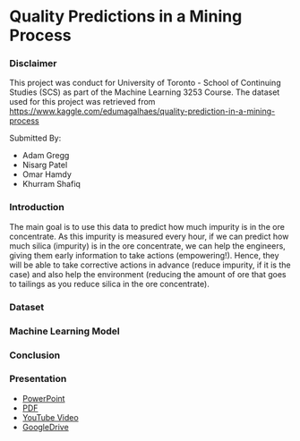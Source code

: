 # Quality Predictions in a Mining Process
### Disclaimer
This project was conduct for University of Toronto - School of Continuing Studies (SCS) as part of the Machine Learning 3253 Course. The dataset used for this project was retrieved from https://www.kaggle.com/edumagalhaes/quality-prediction-in-a-mining-process

Submitted By:
 - Adam Gregg
 - Nisarg Patel
 - Omar Hamdy
 - Khurram Shafiq

### Introduction
The main goal is to use this data to predict how much impurity is in the ore concentrate. As this impurity is measured every hour, if we can predict how much silica (impurity) is in the ore concentrate, we can help the engineers, giving them early information to take actions (empowering!). Hence, they will be able to take corrective actions in advance (reduce impurity, if it is the case) and also help the environment (reducing the amount of ore that goes to tailings as you reduce silica in the ore concentrate).

### Dataset

### Machine Learning Model

### Conclusion

### Presentation
- [PowerPoint](https://github.com/nishp763/SCS-ML-3253---Final-Project/blob/master/presentation/Revised%20Final%20Presentation.ppsx)
- [PDF](https://github.com/nishp763/SCS-ML-3253---Final-Project/blob/master/Final%20Presentation_COPY.pdf)
- [YouTube Video](https://www.youtube.com/watch?v=fvTKZxlI1gE)
- [GoogleDrive](https://drive.google.com/drive/folders/1ifrMKTualLm222UuDd08rrx23e8hT1DN?usp=sharing)
